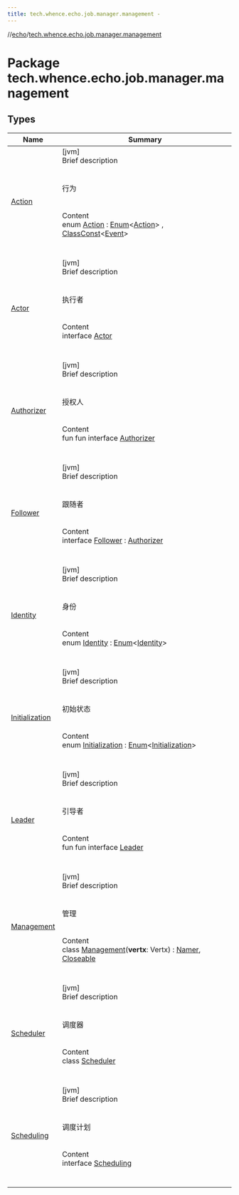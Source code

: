 ```yaml
---
title: tech.whence.echo.job.manager.management -
---
```

//[echo](../index.md)/[tech.whence.echo.job.manager.management](index.md)



# Package tech.whence.echo.job.manager.management  


## Types  
  
|  Name|  Summary| 
|---|---|
| [Action](-action/index.md)| [jvm]  <br>Brief description  <br><br><br>行为<br><br>  <br>Content  <br>enum [Action](-action/index.md) : [Enum](https://kotlinlang.org/api/latest/jvm/stdlib/kotlin/-enum/index.html)<[Action](-action/index.md)> , [ClassConst](../tech.whence.echo.container.constant/-class-const/index.md)<[Event](../tech.whence.echo.job.manager/-event/index.md)>   <br><br><br>
| [Actor](-actor/index.md)| [jvm]  <br>Brief description  <br><br><br>执行者<br><br>  <br>Content  <br>interface [Actor](-actor/index.md)  <br><br><br>
| [Authorizer](-authorizer/index.md)| [jvm]  <br>Brief description  <br><br><br>授权人<br><br>  <br>Content  <br>fun fun interface [Authorizer](-authorizer/index.md)  <br><br><br>
| [Follower](-follower/index.md)| [jvm]  <br>Brief description  <br><br><br>跟随者<br><br>  <br>Content  <br>interface [Follower](-follower/index.md) : [Authorizer](-authorizer/index.md)  <br><br><br>
| [Identity](-identity/index.md)| [jvm]  <br>Brief description  <br><br><br>身份<br><br>  <br>Content  <br>enum [Identity](-identity/index.md) : [Enum](https://kotlinlang.org/api/latest/jvm/stdlib/kotlin/-enum/index.html)<[Identity](-identity/index.md)>   <br><br><br>
| [Initialization](-initialization/index.md)| [jvm]  <br>Brief description  <br><br><br>初始状态<br><br>  <br>Content  <br>enum [Initialization](-initialization/index.md) : [Enum](https://kotlinlang.org/api/latest/jvm/stdlib/kotlin/-enum/index.html)<[Initialization](-initialization/index.md)>   <br><br><br>
| [Leader](-leader/index.md)| [jvm]  <br>Brief description  <br><br><br>引导者<br><br>  <br>Content  <br>fun fun interface [Leader](-leader/index.md)  <br><br><br>
| [Management](-management/index.md)| [jvm]  <br>Brief description  <br><br><br>管理<br><br>  <br>Content  <br>class [Management](-management/index.md)(**vertx**: Vertx) : [Namer](../tech.whence.echo.definition/-namer/index.md), [Closeable](https://docs.oracle.com/javase/8/docs/api/java/io/Closeable.html)  <br><br><br>
| [Scheduler](-scheduler/index.md)| [jvm]  <br>Brief description  <br><br><br>调度器<br><br>  <br>Content  <br>class [Scheduler](-scheduler/index.md)  <br><br><br>
| [Scheduling](-scheduling/index.md)| [jvm]  <br>Brief description  <br><br><br>调度计划<br><br>  <br>Content  <br>interface [Scheduling](-scheduling/index.md)  <br><br><br>

